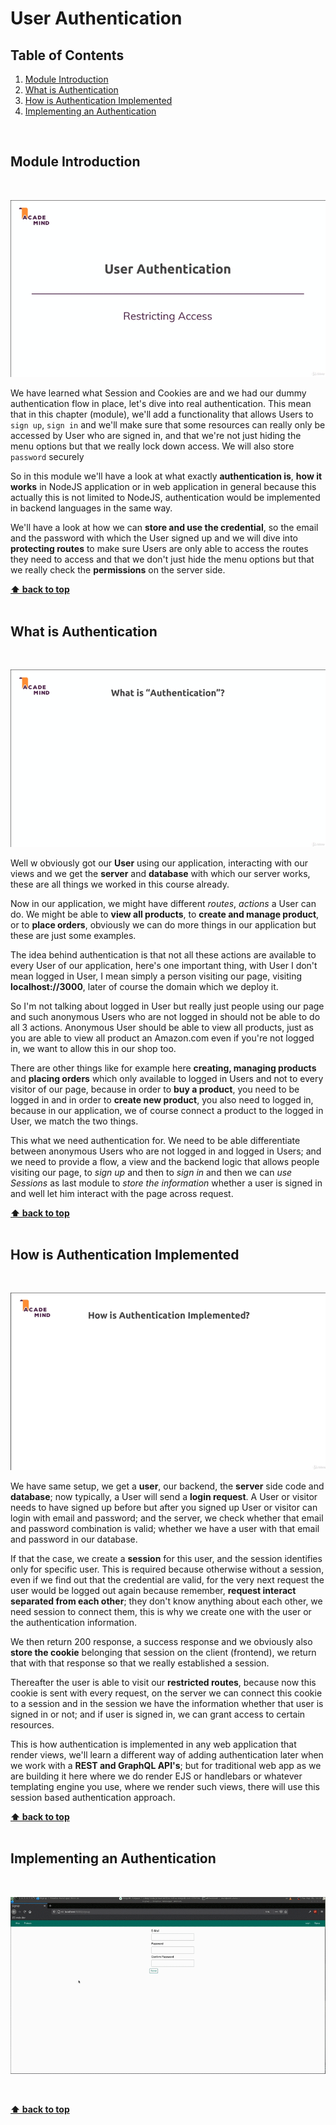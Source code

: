 # User Authentication

## Table of Contents
1. [Module Introduction](#module-introduction)
2. [What is Authentication](#what-is-authentication)
3. [How is Authentication Implemented](#how-is-authentication-implemented)
5. [Implementing an Authentication](#implementing-an-authentication)

<br/>

## Module Introduction
<br/>

![chapter-14-1.gif](./images/gif/chapter-14-1.gif "Module Introduction")

We have learned what Session and Cookies are and we had our dummy authentication
flow in place, let's dive into real authentication. This mean that in this
chapter (module), we'll add a functionality that allows Users to `sign up`,
`sign in` and we'll make sure that some resources can really only be accessed by
User who are signed in, and that we're not just hiding the menu options but that
we really lock down access. We will also store `password` securely

So in this module we'll have a look at what exactly **authentication is**, **how
it works** in NodeJS application or in web application in general because this
actually this is not limited to NodeJS, authentication would be implemented in
backend languages in the same way.

We'll have a look at how we can **store and use the credential**, so the email
and the password with which the User signed up and we will dive into **protecting
routes** to make sure Users are only able to access the routes they need to
access and that we don't just hide the menu options but that we really check the
**permissions** on the server side.

**[⬆ back to top](#table-of-contents)**
<br/>
<br/>

## What is Authentication
<br/>

![chapter-14-2.gif](./images/gif/chapter-14-2.gif "What is authentication")
<br/>

Well w obviously got our **User** using our application, interacting with our
views and we get the **server** and **database** with which our server works,
these are all things we worked in this course already.

Now in our application, we might have different _routes_, _actions_ a User can
do. We might be able to **view all products**, to **create and manage product**,
or to **place orders**, obviously we can do more things in our application but
these are just some examples.

The idea behind authentication is that not all these actions are available to
every User of our application, here's one important thing, with User I don't
mean logged in User, I mean simply a person visiting our page, visiting
**localhost://3000**, later of course the domain which we deploy it.

So I'm not talking about logged in User but really just people using our page
and such anonymous Users who are not logged in should not be able to do all
3 actions. Anonymous User should be able to view all products, just as you are
able to view all product an Amazon.com even if you're not logged in, we want to
allow this in our shop too.

There are other things like for example here **creating, managing products** and
**placing orders** which only available to logged in Users and not to every
visitor of our page, because in order to **buy a product**, you need to be logged in
and in order to **create new product**, you also need to logged in, because in
our application, we of course connect a product to the logged in User, we match
the two things.

This what we need authentication for. We need to be able differentiate between
anonymous Users who are not logged in and logged in Users; and we need to
provide a flow, a view and the backend logic that allows people visiting our
page, to _sign up_ and then to _sign in_ and then we can _use Sessions_ as last
module  to _store the information_ whether a user is signed in and well let him
interact with the page across request.

**[⬆ back to top](#table-of-contents)**
<br/>
<br/>

## How is Authentication Implemented
<br/>

![chapter-14-3.gif](./images/gif/chapter-14-3.gif "how is authentication implemented")
<br/>

We have same setup, we get a **user**, our backend, the **server** side code and
**database**; now typically, a User will send a **login request**. A User or
visitor needs to have signed up before but after you signed up User or visitor
can login with email and password; and the server, we check whether that email
and password combination is valid; whether we have a user with that email and
password in our database.

If that the case, we create a **session** for this user, and the session
identifies only for specific user. This is required because otherwise without
a session, even if we find out that the credential are valid, for the very next
request the user would be logged out again because remember, **request interact
separated from each other**; they don't know anything about each other, we need
session to connect them, this is why we create one with the user or the
authentication information.

We then return 200 response, a success response and we obviously also **store the
cookie** belonging that session on the client (frontend), we return that with
that response so that we really established a session.

Thereafter the user is able to visit our **restricted routes**, because now this
cookie is sent with every request, on the server we can connect this cookie to
a session and in the session we have the information whether that user is signed
in or not; and if user is signed in, we can grant access to certain resources.

This is how authentication is implemented in any web application that render
views, we'll learn a different way of adding authentication later when we work
with a **REST and GraphQL API's**; but for traditional web app as we are
building it here where we do render EJS or handlebars or whatever templating
engine you use, where we render such views, there will use this session based
authentication approach.

**[⬆ back to top](#table-of-contents)**
<br/>
<br/>

## Implementing an Authentication
<br/>

![chapter-14-4.gif](./images/gif/chapter-14-4.gif "Implementing an Authentication")

<br/>

**[⬆ back to top](#table-of-contents)**
<br/>
<br/>
